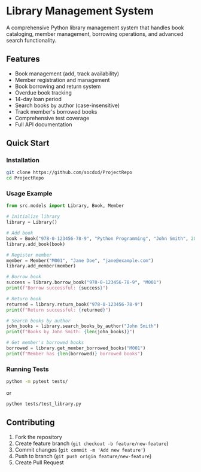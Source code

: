 # Library Management System

A comprehensive Python library management system that handles book cataloging, member management, borrowing operations, and advanced search functionality.

## Features

- Book management (add, track availability)
- Member registration and management
- Book borrowing and return system
- Overdue book tracking
- 14-day loan period
- Search books by author (case-insensitive)
- Track member's borrowed books
- Comprehensive test coverage
- Full API documentation

## Quick Start

### Installation

```bash
git clone https://github.com/socdxd/ProjectRepo
cd ProjectRepo
```

### Usage Example

```python
from src.models import Library, Book, Member

# Initialize library
library = Library()

# Add book
book = Book("978-0-123456-78-9", "Python Programming", "John Smith", 2023)
library.add_book(book)

# Register member
member = Member("M001", "Jane Doe", "jane@example.com")
library.add_member(member)

# Borrow book
success = library.borrow_book("978-0-123456-78-9", "M001")
print(f"Borrow successful: {success}")

# Return book
returned = library.return_book("978-0-123456-78-9")
print(f"Return successful: {returned}")

# Search books by author
john_books = library.search_books_by_author("John Smith")
print(f"Books by John Smith: {len(john_books)}")

# Get member's borrowed books
borrowed = library.get_member_borrowed_books("M001")
print(f"Member has {len(borrowed)} borrowed books")
```

### Running Tests

```bash
python -m pytest tests/
```

or

```bash
python tests/test_library.py
```

## Contributing

1. Fork the repository
2. Create feature branch (`git checkout -b feature/new-feature`)
3. Commit changes (`git commit -m 'Add new feature'`)
4. Push to branch (`git push origin feature/new-feature`)
5. Create Pull Request